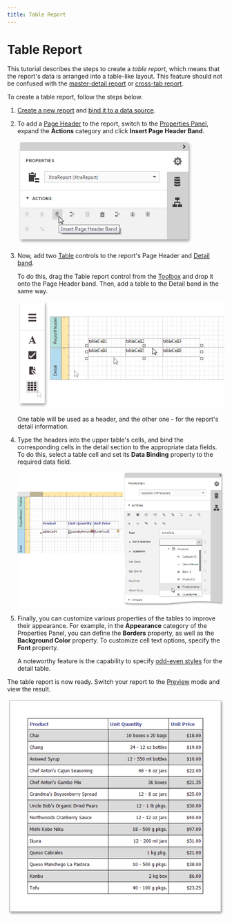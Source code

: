 ```yaml
---
title: Table Report
---
```

# Table Report
This tutorial describes the steps to create a _table report_, which means that the report's data is arranged into a table-like layout. This feature should not be confused with the [master-detail report](../../../../interface-elements-for-web/articles/report-designer/report-types/master-detail-report-(detail-report-bands).md) or [cross-tab report](../../../../interface-elements-for-web/articles/report-designer/report-types/cross-tab-report.md).

To create a table report, follow the steps below.
1. [Create a new report](../../../../interface-elements-for-web/articles/report-designer/creating-reports/basic-operations/create-a-new-report.md) and [bind it to a data source](../../../../interface-elements-for-web/articles/report-designer/creating-reports/providing-data/bind-a-report-to-data.md).
2. To add a [Page Header](../../../../interface-elements-for-web/articles/report-designer/report-elements/report-bands.md) to the report, switch to the [Properties Panel](../../../../interface-elements-for-web/articles/report-designer/interface-elements/properties-panel.md), expand the **Actions** category and click **Insert Page Header Band**.
	
	![RD_Elements_ContextMenu_PageHeader](../../../images/Img119001.png)
3. Now, add two [Table](../../../../interface-elements-for-web/articles/report-designer/report-elements/report-controls.md) controls to the report's Page Header and [Detail band](../../../../interface-elements-for-web/articles/report-designer/report-elements/report-bands.md).
	
	To do this, drag the Table report control from the [Toolbox](../../../../interface-elements-for-web/articles/report-designer/interface-elements/toolbox.md) and drop it onto the Page Header band. Then, add a table to the Detail band in the same way.
	
	![RD_CreateReports_TableReport_0](../../../images/Img119002.png)
	
	One table will be used as a header, and the other one - for the report's detail information.
4. Type the headers into the upper table's cells, and bind the corresponding cells in the detail section to the appropriate data fields. To do this, select a table cell and set its **Data Binding** property to the required data field.
	
	![RD_CreateReports_TableReport_1](../../../images/Img119003.png)
5. Finally, you can customize various properties of the tables to improve their appearance. For example, in the **Appearance** category of the Properties Panel, you can define the **Borders** property, as well as the **Background Color** property. To customize cell text options, specify the **Font** property.
	
	A noteworthy feature is the capability to specify [odd-even styles](../../../../interface-elements-for-web/articles/report-designer/creating-reports/appearance-customization/use-odd-and-even-styles.md) for the detail table.

The table report is now ready. Switch your report to the [Preview](../../../../interface-elements-for-web/articles/report-designer/document-preview.md) mode and view the result.

![RD_CreateReports_TableReport_2](../../../images/Img119004.png)